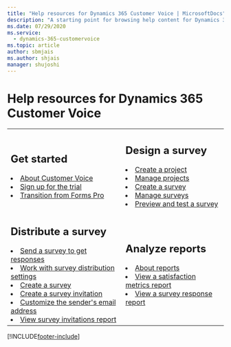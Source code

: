 ```yaml
---
title: "Help resources for Dynamics 365 Customer Voice | MicrosoftDocs"
description: "A starting point for browsing help content for Dynamics 365 Customer Voice."
ms.date: 07/29/2020
ms.service: 
  - dynamics-365-customervoice
ms.topic: article
author: sbmjais
ms.author: shjais
manager: shujoshi
---
```


# Help resources for Dynamics 365 Customer Voice

<table>

<tr>
<td>

<h2>Get started</h2>

<li><a href="about.md" data-raw-source="[About Customer Voice](about.md)">About Customer Voice</a></li>
<li><a href="sign-up-trial.md" data-raw-source="[Sign up for the trial](sign-up-trial.md)">Sign up for the trial</a></li>
<li><a href="forms-pro-transition.md" data-raw-source="[Transition from Forms Pro](forms-pro-transition.md)">Transition from Forms Pro</a></li>
</td>

<td>

<h2>Design a survey</h2>

<li><a href="create-project.md" data-raw-source="[Create a project](create-project.md)">Create a project</a></li>
<li><a href="manage-projects.md" data-raw-source="[Manage projects](manage-projects.md)">Manage projects</a></li>
<li><a href="create-survey.md" data-raw-source="[Create a survey](create-survey.md)">Create a survey</a></li>
<li><a href="manage-surveys.md" data-raw-source="[Manage surveys](manage-surveys.md)">Manage surveys</a></li>
<li><a href="preview-test-survey.md" data-raw-source="[Preview and test a survey](preview-test-survey.md)">Preview and test a survey</a></li>

</td>

</tr>

<tr>

<td>

<h2>Distribute a survey</h2>

<li><a href="send-survey.md" data-raw-source="[Send a survey to get responses](send-survey.md)">Send a survey to get responses</a></li>
<li><a href="distribution-settings.md" data-raw-source="[Work with survey distribution settings](distribution-settings.md)">Work with survey distribution settings</a></li>
<li><a href="create-survey.md" data-raw-source="[Create a survey](create-survey.md)">Create a survey</a></li>
<li><a href="create-survey-invite.md" data-raw-source="[Create a survey invitation](create-survey-invite.md)">Create a survey invitation</a></li>
<li><a href="customize-sender-email.md" data-raw-source="[Customize the sender's email address](customize-sender-email.md)">Customize the sender's email address</a></li>
<li><a href="view-survey-invite.md" data-raw-source="[View survey invitations report](view-survey-invite.md)">View survey invitations report</a></li>

</td>

<td>

<h2>Analyze reports</h2>

<li><a href="about-reports.md" data-raw-source="[About reports](about-reports.md)">About reports</a></li>
<li><a href="satisfaction-metrics-report.md" data-raw-source="[View a satisfaction metrics report](satisfaction-metrics-report)">View a satisfaction metrics report</a></li>
<li><a href="survey-report.md" data-raw-source="[View a survey response report](survey-report.md)">View a survey response report</a></li>

</td>

</tr>

</table>


[!INCLUDE[footer-include](includes/footer-banner.md)]